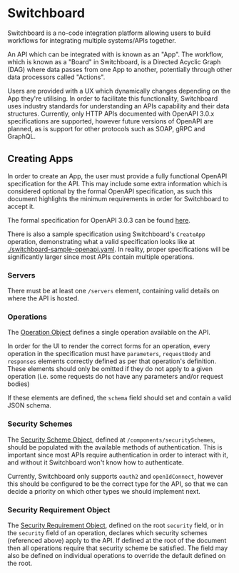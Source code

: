 # Switchboard

Switchboard is a no-code integration platform allowing users to build workflows for integrating multiple systems/APIs 
together.

An API which can be integrated with is known as an "App". The workflow, which is known as a "Board" in Switchboard, is a
Directed Acyclic Graph (DAG) where data passes from one App to another, potentially through other data processors called
"Actions".

Users are provided with a UX which dynamically changes depending on the App they're utilising. In order to facilitate 
this functionality, Switchboard uses industry standards for understanding an APIs capability and their data structures.
Currently, only HTTP APIs documented with OpenAPI 3.0.x specifications are supported, however future versions of
OpenAPI are planned, as is support for other protocols such as SOAP, gRPC and GraphQL.

## Creating Apps

In order to create an App, the user must provide a fully functional OpenAPI specification for the API. This may include 
some extra information which is considered optional by the formal OpenAPI specification, as such this document 
highlights the minimum requirements in order for Switchboard to accept it.

The formal specification for OpenAPI 3.0.3 can be found [here][openapi-3-0-3].

There is also a sample specification using Switchboard's `CreateApp` operation, demonstrating what a valid 
specification looks like at [./switchboard-sample-openapi.yaml](./switchboard-sample-openapi.yaml). In reality, proper 
specifications will be significantly larger since most APIs contain multiple operations.

### Servers

There must be at least one `/servers` element, containing valid details on where the API is hosted.

### Operations

The [Operation Object][operation-object] defines a single operation available on the API.

In order for the UI to render the correct forms for an operation, every operation in the specification must have 
`parameters`, `requestBody` and `responses` elements correctly defined as per that operation's definition. These 
elements should only be omitted if they do not apply to a given operation (i.e. some requests do not have any parameters
and/or request bodies)

If these elements are defined, the `schema` field should set and contain a valid JSON schema.

### Security Schemes

The [Security Scheme Object][security-scheme-object], defined at `/components/securitySchemes`, should be populated with
the available methods of authentication. This is important since most APIs require authentication in order to interact 
with it, and without it Switchboard won't know how to authenticate.

Currently, Switchboard only supports `oauth2` and `openIdConnect`, however this should be configured to be the correct 
type for the API, so that we can decide a priority on which other types we should implement next.

### Security Requirement Object

The [Security Requirement Object][security-requirement-object], defined on the root `security` field, or in the 
`security` field of an operation, declares which security schemes (referenced above) apply to the API. If defined at the
root of the document then all operations require that security scheme be satisfied. The field may also be defined on 
individual operations to override the default defined on the root.

[openapi-3-0-3]: https://spec.openapis.org/oas/v3.0.3
[operation-object]: https://spec.openapis.org/oas/v3.0.3#operation-object
[security-scheme-object]: https://spec.openapis.org/oas/v3.0.3#security-scheme-object
[security-requirement-object]: https://spec.openapis.org/oas/v3.0.3#security-requirement-object